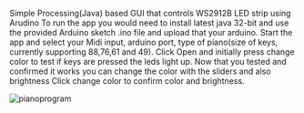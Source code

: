 Simple Processing(Java) based GUI that controls WS2912B LED strip using Arudino
To run the app you would need to install latest java 32-bit 
and use the provided Arduino sketch .ino file and upload that your arduino. 
Start the app and select your Midi input, arduino port, type of piano(size of keys, currently supporting 88,76,61 and 49). 
Click Open and initially press change color to test if keys are pressed the leds light up.
Now that you tested and confirmed it works you can change the color with the sliders and also brightness
Click change color to confirm color and brightness.

![pianoprogram](https://user-images.githubusercontent.com/62844718/206065682-5c511fea-42d5-4c1c-a1a0-b9cd5b0d7f31.png)

